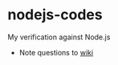 nodejs-codes
============

My verification against Node.js

- Note questions to [wiki](https://github.com/kjirou/nodejs-codes/wiki)
